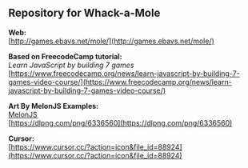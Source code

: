 ## Repository for Whack-a-Mole

**Web:**\
[http://games.ebavs.net/mole/](http://games.ebavs.net/mole/)

**Based on FreecodeCamp tutorial:**\
*Learn JavaScript by building 7 games*\
[https://www.freecodecamp.org/news/learn-javascript-by-building-7-games-video-course/](https://www.freecodecamp.org/news/learn-javascript-by-building-7-games-video-course/)

**Art By MelonJS Examples:**\
[MelonJS](https://github.com/melonjs/melonJS)\
[https://dlpng.com/png/6336560](https://dlpng.com/png/6336560)

**Cursor:**\
[https://www.cursor.cc/?action=icon&file_id=88924](https://www.cursor.cc/?action=icon&file_id=88924)
